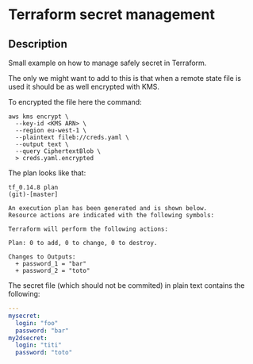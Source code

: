 # Terraform secret management


## Description
Small example on how to manage safely secret in Terraform.

The only we might want to add to this is that when a remote state file is used it should be as well encrypted with KMS.

To encrypted the file here the command:
```
aws kms encrypt \
  --key-id <KMS ARN> \
  --region eu-west-1 \
  --plaintext fileb://creds.yaml \
  --output text \
  --query CiphertextBlob \
  > creds.yaml.encrypted
``` 

The plan looks like that:
```
tf_0.14.8 plan                                                                                                                  (git)-[master]

An execution plan has been generated and is shown below.
Resource actions are indicated with the following symbols:

Terraform will perform the following actions:

Plan: 0 to add, 0 to change, 0 to destroy.

Changes to Outputs:
  + password_1 = "bar"
  + password_2 = "toto"
```

The secret file (which should not be commited) in plain text contains the following:
```yaml
---
mysecret:
  login: "foo"
  password: "bar"
my2dsecret:
  login: "titi"
  password: "toto"

```
